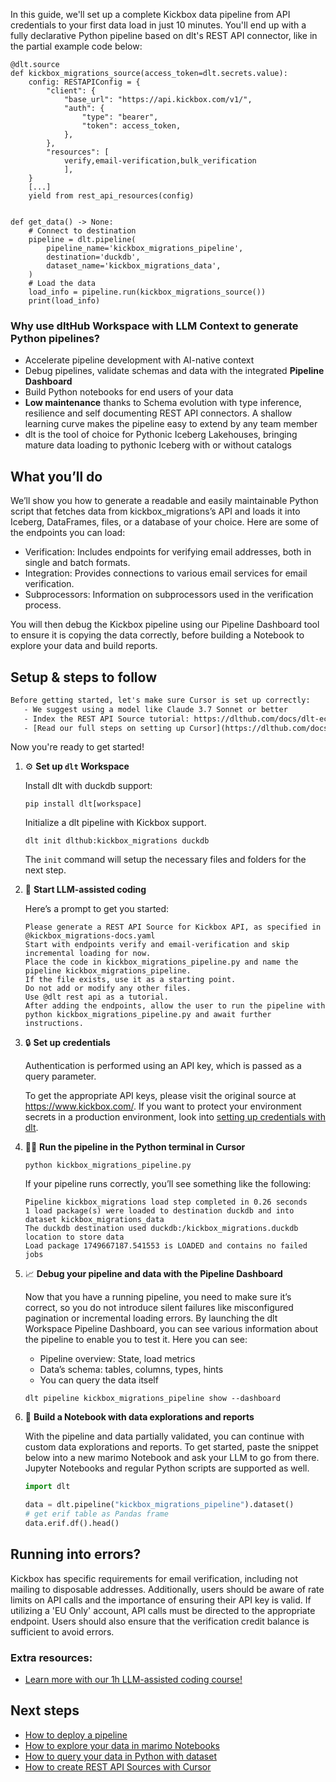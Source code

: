 In this guide, we'll set up a complete Kickbox data pipeline from API credentials to your first data load in just 10 minutes. You'll end up with a fully declarative Python pipeline based on dlt's REST API connector, like in the partial example code below:

```python-outcome
@dlt.source
def kickbox_migrations_source(access_token=dlt.secrets.value):
    config: RESTAPIConfig = {
        "client": {
            "base_url": "https://api.kickbox.com/v1/",
            "auth": {
                "type": "bearer",
                "token": access_token,
            },
        },
        "resources": [
            verify,email-verification,bulk_verification
            ],
    }
    [...]
    yield from rest_api_resources(config)


def get_data() -> None:
    # Connect to destination
    pipeline = dlt.pipeline(
        pipeline_name='kickbox_migrations_pipeline',
        destination='duckdb',
        dataset_name='kickbox_migrations_data', 
    )
    # Load the data
    load_info = pipeline.run(kickbox_migrations_source())
    print(load_info) 
```

### Why use dltHub Workspace with LLM Context to generate Python pipelines?

- Accelerate pipeline development with AI-native context
- Debug pipelines, validate schemas and data with the integrated **Pipeline Dashboard**
- Build Python notebooks for end users of your data
- **Low maintenance** thanks to Schema evolution with type inference, resilience and self documenting REST API connectors. A shallow learning curve makes the pipeline easy to extend by any team member
- dlt is the tool of choice for Pythonic Iceberg Lakehouses, bringing mature data loading to pythonic Iceberg with or without catalogs

## What you’ll do

We’ll show you how to generate a readable and easily maintainable Python script that fetches data from kickbox_migrations’s API and loads it into Iceberg, DataFrames, files, or a database of your choice. Here are some of the endpoints you can load:

- Verification: Includes endpoints for verifying email addresses, both in single and batch formats.
- Integration: Provides connections to various email services for email verification.
- Subprocessors: Information on subprocessors used in the verification process.

You will then debug the Kickbox pipeline using our Pipeline Dashboard tool to ensure it is copying the data correctly, before building a Notebook to explore your data and build reports.

## Setup & steps to follow

```default
Before getting started, let's make sure Cursor is set up correctly:
   - We suggest using a model like Claude 3.7 Sonnet or better
   - Index the REST API Source tutorial: https://dlthub.com/docs/dlt-ecosystem/verified-sources/rest_api/ and add it to context as **@dlt rest api**
   - [Read our full steps on setting up Cursor](https://dlthub.com/docs/dlt-ecosystem/llm-tooling/cursor-restapi#23-configuring-cursor-with-documentation)
```

Now you're ready to get started!

1. ⚙️ **Set up `dlt` Workspace**
    
    Install dlt with duckdb support:
    ```shell
    pip install dlt[workspace]
    ```

    Initialize a dlt pipeline with Kickbox support.
    ```shell
    dlt init dlthub:kickbox_migrations duckdb
    ```

    The `init` command will setup the necessary files and folders for the next step.
    
2. 🤠 **Start LLM-assisted coding**
    
    Here’s a prompt to get you started:
    
    ```prompt
    Please generate a REST API Source for Kickbox API, as specified in @kickbox_migrations-docs.yaml 
    Start with endpoints verify and email-verification and skip incremental loading for now. 
    Place the code in kickbox_migrations_pipeline.py and name the pipeline kickbox_migrations_pipeline. 
    If the file exists, use it as a starting point. 
    Do not add or modify any other files. 
    Use @dlt rest api as a tutorial. 
    After adding the endpoints, allow the user to run the pipeline with python kickbox_migrations_pipeline.py and await further instructions.
    ```

    
3. 🔒 **Set up credentials** 
    
    Authentication is performed using an API key, which is passed as a query parameter.
    
    To get the appropriate API keys, please visit the original source at https://www.kickbox.com/.
    If you want to protect your environment secrets in a production environment, look into [setting up credentials with dlt](https://dlthub.com/docs/walkthroughs/add_credentials).
    
4. 🏃‍♀️ **Run the pipeline in the Python terminal in Cursor**
    
    ```shell
    python kickbox_migrations_pipeline.py
    ```
    
    If your pipeline runs correctly, you’ll see something like the following:
    
    ```shell
    Pipeline kickbox_migrations load step completed in 0.26 seconds
    1 load package(s) were loaded to destination duckdb and into dataset kickbox_migrations_data
    The duckdb destination used duckdb:/kickbox_migrations.duckdb location to store data
    Load package 1749667187.541553 is LOADED and contains no failed jobs
    ```
    
5. 📈 **Debug your pipeline and data with the Pipeline Dashboard**

    Now that you have a running pipeline, you need to make sure it’s correct, so you do not introduce silent failures like misconfigured pagination or incremental loading errors. By launching the dlt Workspace Pipeline Dashboard, you can see various information about the pipeline to enable you to test it. Here you can see:
    - Pipeline overview: State, load metrics
    - Data’s schema: tables, columns, types, hints
    - You can query the data itself
    
    ```shell
    dlt pipeline kickbox_migrations_pipeline show --dashboard
    ```
    
6. 🐍 **Build a Notebook with data explorations and reports**

    With the pipeline and data partially validated, you can continue with custom data explorations and reports. To get started, paste the snippet below into a new marimo Notebook and ask your LLM to go from there. Jupyter Notebooks and regular Python scripts are supported as well.

    
    ```python
    import dlt

   data = dlt.pipeline("kickbox_migrations_pipeline").dataset()
   # get erif table as Pandas frame
   data.erif.df().head()
    ```

## Running into errors?

Kickbox has specific requirements for email verification, including not mailing to disposable addresses. Additionally, users should be aware of rate limits on API calls and the importance of ensuring their API key is valid. If utilizing a 'EU Only' account, API calls must be directed to the appropriate endpoint. Users should also ensure that the verification credit balance is sufficient to avoid errors.

### Extra resources:

- [Learn more with our 1h LLM-assisted coding course!](https://www.youtube.com/watch?v=GGid70rnJuM)

## Next steps

- [How to deploy a pipeline](https://dlthub.com/docs/walkthroughs/deploy-a-pipeline)
- [How to explore your data in marimo Notebooks](https://dlthub.com/docs/general-usage/dataset-access/marimo)
- [How to query your data in Python with dataset](https://dlthub.com/docs/general-usage/dataset-access/dataset)
- [How to create REST API Sources with Cursor](https://dlthub.com/docs/dlt-ecosystem/llm-tooling/cursor-restapi)
